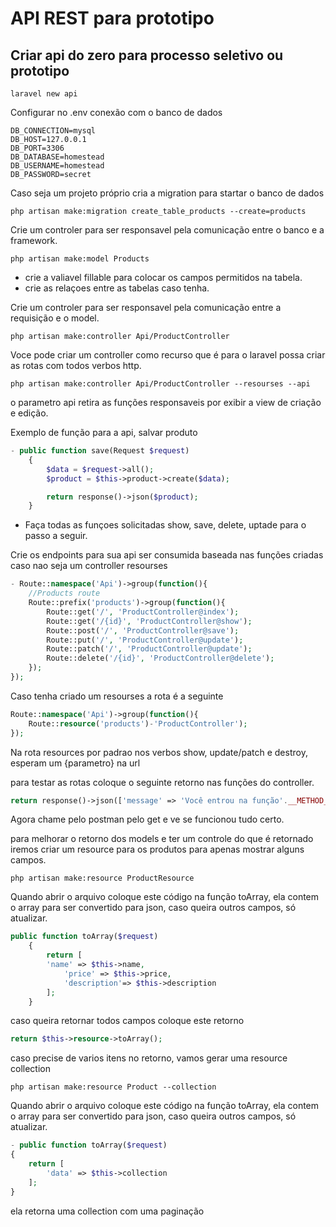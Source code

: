 # API REST para prototipo

## Criar api do zero para processo seletivo ou prototipo

```CMD
laravel new api
```

Configurar no .env conexão com o banco de dados

    DB_CONNECTION=mysql
    DB_HOST=127.0.0.1
    DB_PORT=3306
    DB_DATABASE=homestead
    DB_USERNAME=homestead
    DB_PASSWORD=secret

Caso seja um projeto próprio cria a migration para startar o banco de dados

```CMD
php artisan make:migration create_table_products --create=products 
```

Crie um controler para ser responsavel pela comunicação entre o banco e a framework.

```CMD
php artisan make:model Products 
```

- crie a valiavel fillable para colocar os campos permitidos na tabela.
- crie as relaçoes entre as tabelas caso tenha.

Crie um controler para ser responsavel pela comunicação entre a requisição e o model.

```CMD
php artisan make:controller Api/ProductController
```

Voce pode criar um controller como recurso que é para o laravel possa criar as rotas
com todos verbos http.

```CMD
php artisan make:controller Api/ProductController --resourses --api
```

o parametro api retira as funções responsaveis por exibir a view de criação e edição.

Exemplo de função para a api, salvar produto

```PHP
- public function save(Request $request)
    {
    	$data = $request->all();
    	$product = $this->product->create($data);

    	return response()->json($product);
    }
```

- Faça todas as funçoes solicitadas show, save, delete, uptade para o passo a seguir.

Crie os endpoints para sua api ser consumida baseada nas funções criadas caso nao seja um 
controller resourses 

```PHP
- Route::namespace('Api')->group(function(){
	//Products route
	Route::prefix('products')->group(function(){
		Route::get('/', 'ProductController@index');
		Route::get('/{id}', 'ProductController@show');
		Route::post('/', 'ProductController@save');
		Route::put('/', 'ProductController@update');
		Route::patch('/', 'ProductController@update');
		Route::delete('/{id}', 'ProductController@delete');
	});
});
```

Caso tenha criado um resourses a rota é a seguinte

```PHP
Route::namespace('Api')->group(function(){
	Route::resource('products')-'ProductController');
});
```

Na rota resources por padrao nos verbos show, update/patch e destroy, esperam um {parametro} na url

para testar as rotas coloque o seguinte retorno nas funções do controller.

```PHP
return response()->json(['message' => 'Você entrou na função'.__METHOD__]);
```

Agora chame pelo postman pelo get e ve se funcionou tudo certo.

para melhorar o retorno dos models e ter um controle do que é retornado iremos criar um 
resource para os produtos para apenas mostrar alguns campos.

```CMD
php artisan make:resource ProductResource
```

Quando abrir o arquivo coloque este código na função toArray, ela contem o array para ser 
convertido para json, caso queira outros campos, só atualizar.

```PHP
public function toArray($request)
    {
        return [
		'name' => $this->name,
	        'price' => $this->price,
	        'description'=> $this->description
        ];
    }
```

caso queira retornar todos campos coloque este retorno

```PHP
return $this->resource->toArray();
```

caso precise de varios itens no retorno, vamos gerar uma resource collection

```CMD
php artisan make:resource Product --collection
```

Quando abrir o arquivo coloque este código na função toArray, ela contem o array para ser 
convertido para json, caso queira outros campos, só atualizar.

```PHP
- public function toArray($request)
{
	return [
		'data' => $this->collection
	];
}
```

ela retorna uma collection com uma paginação
